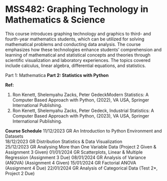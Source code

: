 # MSS482: Graphing Technology in Mathematics &amp; Science

This course introduces graphing technology and graphics to third- and fourth-year mathematics students, which can be utilized for solving mathematical problems and conducting data analysis. The course emphasizes how these technologies enhance students' comprehension and learning of mathematical and statistical concepts and theories through scientific visualization and laboratory experiences. The topics covered include calculus, linear algebra, differential equations, and statistics.

Part 1: Mathematica
**Part 2: Statistics with Python**

**Ref:**
1.	Ron Kenett, Shelemyahu Zacks, Peter GedeckModern Statistics: A Computer Based Approach with Python, (2022), VA USA, Springer International Publishing.
2.	Ron Kenett, Shelemyahu Zacks, Peter Gedeck, Industrial Statistics: A Computer Based Approach with Python, (2023), VA USA, Springer International Publishing.

**Course Schedule**
11/12/2023	GR	An Introduction to Python Environment and Datasets	
18/12/2023	GR	Distribution Statistics & Data Visualization	
25/12/2023	GR	Analysing More than One Variable Data	(Project 2 Given  & Assignment 3 Given)
01/01/2024	GR	Scatterplots, Linear & Multiple Regression	(Assignment 3 Due)
08/01/2024	GR	Analysis of Variance (ANOVA) 	(Assignment 4 Given)
15/01/2024	GR	Factorial ANOVA 	(Assignment 4 Due)
22/01/2024	GR	Analysis of Categorical Data	(Test 2*, Project 2 Due)




